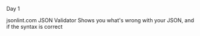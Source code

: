Day 1

jsonlint.com
    JSON Validator
    Shows you what's wrong with your JSON, and if the syntax is correct

